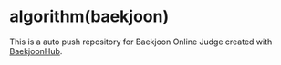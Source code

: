 # algorithm(baekjoon)
This is a auto push repository for Baekjoon Online Judge created with [BaekjoonHub](https://github.com/BaekjoonHub/BaekjoonHub).
